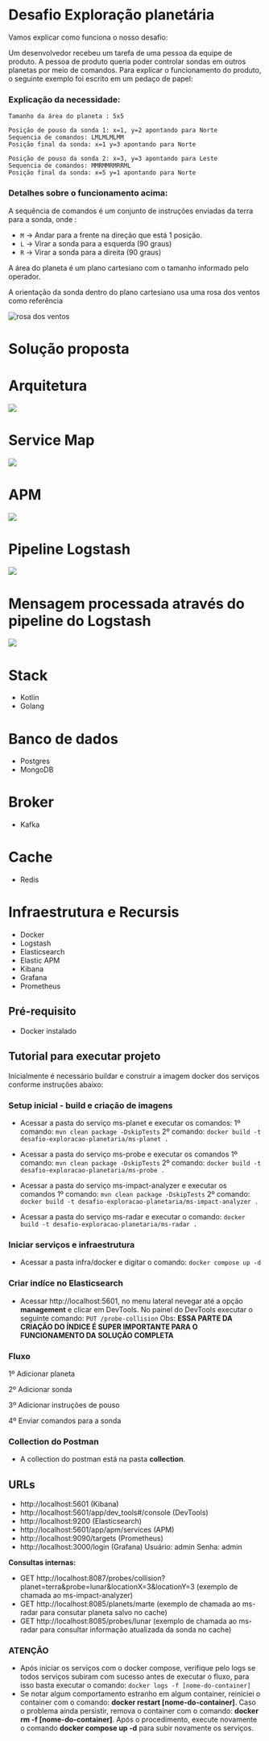 # Desafio Exploração planetária

Vamos explicar como funciona o nosso desafio:

Um desenvolvedor recebeu um tarefa de uma pessoa da equipe de produto. A pessoa de produto queria poder controlar sondas em outros planetas por meio de comandos. Para explicar o funcionamento do produto, o seguinte exemplo foi escrito em um pedaço de papel:

### Explicação da necessidade:
```
Tamanho da área do planeta : 5x5

Posição de pouso da sonda 1: x=1, y=2 apontando para Norte
Sequencia de comandos: LMLMLMLMM
Posição final da sonda: x=1 y=3 apontando para Norte

Posição de pouso da sonda 2: x=3, y=3 apontando para Leste
Sequencia de comandos: MMRMMRMRRML
Posição final da sonda: x=5 y=1 apontando para Norte
```

### Detalhes sobre o funcionamento acima:

A sequência de comandos é um conjunto de instruções enviadas da terra para a sonda, onde :
- `M` -> Andar para a frente na direção que está 1 posição.
- `L` -> Virar a sonda para a esquerda (90 graus)
- `R` -> Virar a sonda para a direita (90 graus)

A área do planeta é um plano cartesiano com o tamanho informado pelo operador.

A orientação da sonda dentro do plano cartesiano usa uma rosa dos ventos como referência

![rosa dos ventos](http://i.imgur.com/li8Ae5L.png "Rosa dos Ventos")


# Solução proposta

# Arquitetura
![](https://github.com/LenilsonTeixeira/desafio-exploracao-planetaria/blob/main/arquitetura.png)

# Service Map
![](https://github.com/LenilsonTeixeira/desafio-exploracao-planetaria/blob/main/service-map.png)

# APM
![](https://github.com/LenilsonTeixeira/desafio-exploracao-planetaria/blob/main/apm.png)

# Pipeline Logstash
![](https://github.com/LenilsonTeixeira/desafio-exploracao-planetaria/blob/main/pipeline-logstash.png)

# Mensagem processada através do pipeline do Logstash
![](https://github.com/LenilsonTeixeira/desafio-exploracao-planetaria/blob/main/mensagem-processada-logstash.png)

# Stack
 - Kotlin
 - Golang
# Banco de dados
 - Postgres
 - MongoDB
# Broker
 - Kafka
# Cache
 - Redis
# Infraestrutura e Recursis
 - Docker
 - Logstash
 - Elasticsearch
 - Elastic APM
 - Kibana
 - Grafana
 - Prometheus

## Pré-requisito
- Docker instalado

## Tutorial para executar projeto
Inicialmente é necessário buildar e construir a imagem docker dos serviços conforme instruções abaixo:

### Setup inicial - build e criação de imagens
 - Acessar a pasta do serviço ms-planet e executar os comandos: 
 1º comando: ```mvn clean package -DskipTests```
 2º comando: ```docker build -t desafio-exploracao-planetaria/ms-planet .```  

- Acessar a pasta do serviço ms-probe e executar os comandos
 1º comando: ```mvn clean package -DskipTests```
 2º comando: ```docker build -t desafio-exploracao-planetaria/ms-probe .``` 

- Acessar a pasta do serviço ms-impact-analyzer e executar os comandos
 1º comando: ```mvn clean package -DskipTests```
 2º comando: ```docker build -t desafio-exploracao-planetaria/ms-impact-analyzer .``` 

- Acessar a pasta do serviço ms-radar e executar o comando:
 ```docker build -t desafio-exploracao-planetaria/ms-radar .```

### Iniciar serviços e infraestrutura
 - Acessar a pasta infra/docker e digitar o comando:
 ```docker compose up -d```

### Criar indíce no Elasticsearch
  - Acessar http://localhost:5601, no menu lateral nevegar até a opção **management** e clicar em DevTools. No painel do DevTools executar o seguinte comando: 
  ```PUT /probe-collision```
  Obs: **ESSA PARTE DA CRIAÇÃO DO ÍNDICE É SUPER IMPORTANTE PARA O FUNCIONAMENTO DA SOLUÇÃO COMPLETA**

### Fluxo 
 1º Adicionar planeta
 
 2º Adicionar sonda
 
 3º Adicionar instruções de pouso
 
 4º Enviar comandos para a sonda
 
 ### Collection do Postman
 - A collection do postman está na pasta **collection**.

## URLs
- http://localhost:5601 (Kibana)
- http://localhost:5601/app/dev_tools#/console (DevTools)
- http://localhost:9200 (Elasticsearch)
- http://localhost:5601/app/apm/services (APM)
- http://localhost:9090/targets (Prometheus)
- http://localhost:3000/login (Grafana) Usuário: admin Senha: admin 

**Consultas internas:**
- GET http://localhost:8087/probes/collision?planet=terra&probe=lunar&locationX=3&locationY=3 (exemplo de chamada ao ms-impact-analyzer)
- GET http://localhost:8085/planets/marte  (exemplo de chamada ao ms-radar para consutar planeta salvo no cache)
- GET http://localhost:8085/probes/lunar (exemplo de chamada ao ms-radar para consultar informação atualizada da sonda no cache)


### ATENÇÃO
 - Após iniciar os serviços com o docker compose, verifique pelo logs se todos serviços subiram com sucesso antes de executar o fluxo, para isso basta executar o comando:
 ```docker logs -f [nome-do-container]```
 - Se notar algum comportamento estranho em algum container, reiniciei o container com o comando: **docker restart [nome-do-container]**. Caso o problema ainda persistir, remova o container com o comando: **docker rm -f [nome-do-container]**. Após o procedimento, execute novamente o comando **docker compose up -d** para subir novamente os serviços.
